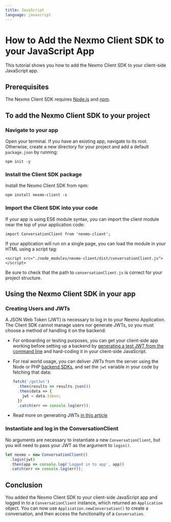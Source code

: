```yaml
---
title: JavaScript
language: javascript
---
```


# How to Add the Nexmo Client SDK to your JavaScript App

This tutorial shows you how to add the Nexmo Client SDK to your client-side JavaScript app.

## Prerequisites

The Nexmo Client SDK requires [Node.js](https://nodejs.org) and [npm](https://www.npmjs.com/).

## To add the Nexmo Client SDK to your project

### Navigate to your app

Open your terminal. If you have an existing app, navigate to its root. Otherwise, create a new directory for your project and add a default `package.json` by running:

```
npm init -y
```

### Install the Client SDK package

Install the Nexmo Client SDK from npm:

```
npm install nexmo-client -s
```

### Import the Client SDK into your code

If your app is using ES6 module syntax, you can import the client module near the top of your application code:

```
import ConversationClient from 'nexmo-client';
```

If your application will run on a single page, you can load the module in your HTML using a script tag:

```
<script src="./node_modules/nexmo-client/dist/conversationClient.js"></script>
```

Be sure to check that the path to `conversationClient.js` is correct for your project structure.

## Using the Nexmo Client SDK in your app

### Creating Users and JWTs

A JSON Web Token (JWT) is necessary to log in to your Nexmo Application. The Client SDK cannot manage users nor generate JWTs, so you must choose a method of handling it on the backend:

- For onboarding or testing purposes, you can get your client-side app working before setting up a backend by [generating a test JWT from the command line](/tutorials/client-sdk-generate-test-credentials) and hard-coding it in your client-side JavaScript.
- For real world usage, you can deliver JWTs from the server using the Node or PHP [backend SDKs](/tools), and set the `jwt` variable in your code by fetching that data:

    ```javascript
    fetch('/getJwt')
      .then(results => results.json())
      .then(data => {
        jwt = data.token;
      })
      .catch(err => console.log(err));
    ```
- Read more on generating JWTs [in this article](/client-sdk/concepts/jwt-acl)

### Instantiate and log in the ConversationClient

No arguments are necessary to instantiate a new `ConversationClient`, but you will need to pass your JWT as the argument to `login()`.

```javascript
let nexmo = new ConversationClient()
  .login(jwt)
  .then(app => console.log('Logged in to app', app))
  .catch(err => console.log(err));
```

## Conclusion

You added the Nexmo Client SDK to your client-side JavaScript app and logged in to a `ConversationClient` instance, which returned an `Application` object. You can now use `Application.newConversation()` to create a conversation, and then access the functionality of a `Conversation`.